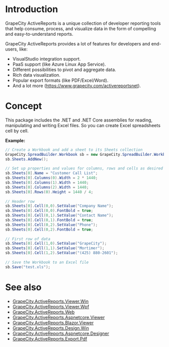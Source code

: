 # Introduction

GrapeCity ActiveReports is a unique collection of developer reporting tools that help consume, process, and visualize data in the form of compelling and easy-to-understand reports.

GrapeCity ActiveReports provides a lot of features for developers and end-users, like:
* VisualStudio integration support.
* PaaS support (like Azure Linux App Service).
* Different possibilities to pivot and aggregate data.
* Rich data visualization.
* Popular export formats (like PDF/Excel/Word).
* And a lot more (https://www.grapecity.com/activereportsnet).

# Concept

This package includes the .NET and .NET Core assemblies for reading, manipulating and writing Excel files. So you can create Excel spreadsheets cell by cell.

**Example:**
```c#
// Create a Workbook and add a sheet to its Sheets collection
GrapeCity.SpreadBuilder.Workbook sb = new GrapeCity.SpreadBuilder.Workbook();
sb.Sheets.AddNew();
  
// Set up properties and values for columns, rows and cells as desired
sb.Sheets[0].Name = "Customer Call List";
sb.Sheets[0].Columns(0).Width = 2 * 1440;
sb.Sheets[0].Columns(1).Width = 1440;
sb.Sheets[0].Columns(2).Width = 1440;
sb.Sheets[0].Rows(0).Height = 1440 / 4;
  
// Header row
sb.Sheets[0].Cell(0,0).SetValue("Company Name");
sb.Sheets[0].Cell(0,0).FontBold = true;
sb.Sheets[0].Cell(0,1).SetValue("Contact Name");
sb.Sheets[0].Cell(0,1).FontBold = true;
sb.Sheets[0].Cell(0,2).SetValue("Phone");
sb.Sheets[0].Cell(0,2).FontBold = true;
  
// First row of data
sb.Sheets[0].Cell(1,0).SetValue("GrapeCity");
sb.Sheets[0].Cell(1,1).SetValue("Mortimer");
sb.Sheets[0].Cell(1,2).SetValue("(425) 880-2601");
  
// Save the Workbook to an Excel file
sb.Save("test.xls");
```
# See also
* [GrapeCity.ActiveReports.Viewer.Win](https://www.nuget.org/packages/GrapeCity.ActiveReports.Viewer.Win/)
* [GrapeCity.ActiveReports.Viewer.Wpf](https://www.nuget.org/packages/GrapeCity.ActiveReports.Viewer.Wpf/)
* [GrapeCity.ActiveReports.Web](https://www.nuget.org/packages/GrapeCity.ActiveReports.Web/)
* [GrapeCity.ActiveReports.Aspnetcore.Viewer](https://www.nuget.org/packages/GrapeCity.ActiveReports.Aspnetcore.Viewer/)
* [GrapeCity.ActiveReports.Blazor.Viewer](https://www.nuget.org/packages/GrapeCity.ActiveReports.Blazor.Viewer/)
* [GrapeCity.ActiveReports.Design.Win](https://www.nuget.org/packages/GrapeCity.ActiveReports.Design.Win/)
* [GrapeCity.ActiveReports.Aspnetcore.Designer](https://www.nuget.org/packages/GrapeCity.ActiveReports.Aspnetcore.Designer/)
* [GrapeCity.ActiveReports.Export.Pdf](https://www.nuget.org/packages/GrapeCity.ActiveReports.Export.Pdf/)
